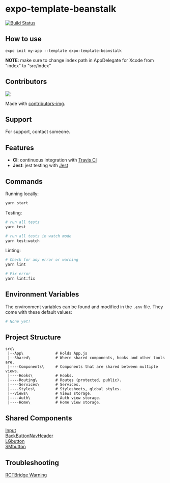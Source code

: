 # expo-template-beanstalk

[![Build Status](https://app.travis-ci.com/Nickolans/expo-template-beanstalk.svg?branch=main)](https://app.travis-ci.com/Nickolans/expo-template-beanstalk)

## How to use

```
expo init my-app --template expo-template-beanstalk
```

**NOTE**: make sure to change index path in AppDelegate for Xcode from "index" to "src/index"

## Contributors

<a href = "https://github.com/Nickolans/expo-template-beanstalk/graphs/contributors">
  <img src = "https://contrib.rocks/image?repo = GitHub_username/repository_name"/>
</a>

Made with [contributors-img](https://contrib.rocks).

## Support

For support, contact someone.

## Features

- **CI**: continuous integration with [Travis CI](https://travis-ci.org)
- **Jest**: jest testing with [Jest](https://jestjs.io/)

## Commands

Running locally:

```bash
yarn start
```

Testing:

```bash
# run all tests
yarn test

# run all tests in watch mode
yarn test:watch
```

Linting:

```bash
# Check for any error or warning
yarn lint

# Fix error
yarn lint:fix
```

## Environment Variables

The environment variables can be found and modified in the `.env` file. They come with these default values:

```bash
# None yet!
```

## Project Structure

```
src\
 |--App\              # Holds App.js
 |--Shared\           # Where shared components, hooks and other tools are.
 |----Components\     # Components that are shared between multiple views.
 |----Hooks\          # Hooks.
 |----Routing\        # Routes (protected, public).
 |----Services\       # Services.
 |----Styles\         # Stylesheets, global styles.
 |--Views\            # Views storage.
 |----Auth\           # Auth view storage.
 |----Home\           # Home view storage.

```

## Shared Components

[Input](docs/components/Input.md)\
[BackButtonNavHeader](docs/components/BackButtonNavHeader.md)\
[LGbutton](docs/components/LGbutton.md)\
[SMbutton](docs/components/SMbutton.md)

## Troubleshooting

[RCTBridge Warning](https://amanhimself.dev/blog/rctbridge-required-dispatch-sync-to-load-warning)
